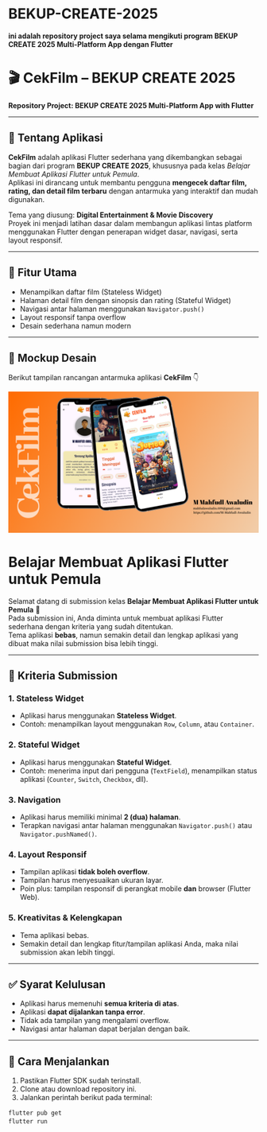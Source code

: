 # BEKUP-CREATE-2025
**ini adalah repository project saya selama mengikuti program BEKUP CREATE 2025 Multi-Platform App dengan Flutter**

# 🎬 CekFilm – BEKUP CREATE 2025  
**Repository Project: BEKUP CREATE 2025 Multi-Platform App with Flutter**  

---

## 📱 Tentang Aplikasi  
**CekFilm** adalah aplikasi Flutter sederhana yang dikembangkan sebagai bagian dari program **BEKUP CREATE 2025**, khususnya pada kelas *Belajar Membuat Aplikasi Flutter untuk Pemula*.  
Aplikasi ini dirancang untuk membantu pengguna **mengecek daftar film, rating, dan detail film terbaru** dengan antarmuka yang interaktif dan mudah digunakan.  

Tema yang diusung: **Digital Entertainment & Movie Discovery**  
Proyek ini menjadi latihan dasar dalam membangun aplikasi lintas platform menggunakan Flutter dengan penerapan widget dasar, navigasi, serta layout responsif.  

---

## 🧩 Fitur Utama  
- Menampilkan daftar film (Stateless Widget)  
- Halaman detail film dengan sinopsis dan rating (Stateful Widget)  
- Navigasi antar halaman menggunakan `Navigator.push()`  
- Layout responsif tanpa overflow  
- Desain sederhana namun modern  

---

## 🎨 Mockup Desain  
Berikut tampilan rancangan antarmuka aplikasi **CekFilm** 👇  

![Mockup Desain](assets/mockup_desain.png)  

# Belajar Membuat Aplikasi Flutter untuk Pemula

Selamat datang di submission kelas **Belajar Membuat Aplikasi Flutter untuk Pemula** 🎉  
Pada submission ini, Anda diminta untuk membuat aplikasi Flutter sederhana dengan kriteria yang sudah ditentukan.  
Tema aplikasi **bebas**, namun semakin detail dan lengkap aplikasi yang dibuat maka nilai submission bisa lebih tinggi.  

---

## 🎯 Kriteria Submission

### 1. Stateless Widget
- Aplikasi harus menggunakan **Stateless Widget**.  
- Contoh: menampilkan layout menggunakan `Row`, `Column`, atau `Container`.

### 2. Stateful Widget
- Aplikasi harus menggunakan **Stateful Widget**.  
- Contoh: menerima input dari pengguna (`TextField`), menampilkan status aplikasi (`Counter`, `Switch`, `Checkbox`, dll).

### 3. Navigation
- Aplikasi harus memiliki minimal **2 (dua) halaman**.  
- Terapkan navigasi antar halaman menggunakan `Navigator.push()` atau `Navigator.pushNamed()`.

### 4. Layout Responsif
- Tampilan aplikasi **tidak boleh overflow**.  
- Tampilan harus menyesuaikan ukuran layar.  
- Poin plus: tampilan responsif di perangkat mobile **dan** browser (Flutter Web).

### 5. Kreativitas & Kelengkapan
- Tema aplikasi bebas.  
- Semakin detail dan lengkap fitur/tampilan aplikasi Anda, maka nilai submission akan lebih tinggi.  

---

## ✅ Syarat Kelulusan
- Aplikasi harus memenuhi **semua kriteria di atas**.  
- Aplikasi **dapat dijalankan tanpa error**.  
- Tidak ada tampilan yang mengalami overflow.  
- Navigasi antar halaman dapat berjalan dengan baik.  

---

## 🚀 Cara Menjalankan
1. Pastikan Flutter SDK sudah terinstall.  
2. Clone atau download repository ini.  
3. Jalankan perintah berikut pada terminal:  

```bash
flutter pub get
flutter run

